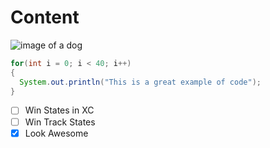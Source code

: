 # Content
![image of a dog](https://hips.hearstapps.com/hmg-prod/images/dog-puppy-on-garden-royalty-free-image-1586966191.jpg?crop=0.752xw:1.00xh;0.175xw,0&resize=1200:*)
```java
for(int i = 0; i < 40; i++)
{
  System.out.println("This is a great example of code");
}
```
- [ ] Win States in XC
- [ ] Win Track States
- [X] Look Awesome
